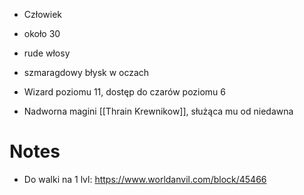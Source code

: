 * Człowiek
* około 30
* rude włosy
* szmaragdowy błysk w oczach

* Wizard poziomu 11, dostęp do czarów poziomu 6

* Nadworna magini [[Thrain Krewnikow]], służąca mu od niedawna



# Notes

* Do walki na 1 lvl: https://www.worldanvil.com/block/45466
